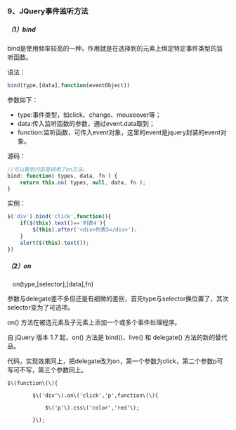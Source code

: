 ### 9、JQuery事件监听方法

##### （1）bind

 bind是使用频率较高的一种，作用就是在选择到的元素上绑定特定事件类型的监听函数。

语法：

```js
bind(type,[data],function(eventObject))
```

参数如下：

* type:事件类型，如click、change、mouseover等；
* data:传入监听函数的参数，通过event.data取到；
* function:监听函数，可传入event对象，这里的event是jquery封装的event对象。

源码：

```js
//可以看到内部是调用了on方法。
bind: function( types, data, fn ) {
    return this.on( types, null, data, fn );
}
```

实例：

```js
$('div').bind('click',function(){    
    if($(this).text()=='列表4'){
        $(this).after('<div>列表5</div>');
    }
    alert($(this).text());
})
```

##### （2）on

   on\(type,\[selector\],\[data\],fn\)

参数与delegate差不多但还是有细微的差别，首先type与selector换位置了，其次selector变为了可选项。

on\(\) 方法在被选元素及子元素上添加一个或多个事件处理程序。

自 jQuery 版本 1.7 起，on\(\) 方法是 bind\(\)、live\(\) 和 delegate\(\) 方法的新的替代品。

代码，实现效果同上，把delegate改为on，第一个参数为click，第二个参数p可写可不写，第三个参数同上。



	$\(function\(\){

			$\('div'\).on\('click','p',function\(\){	

				$\('p'\).css\('color','red'\);	

			}\);




